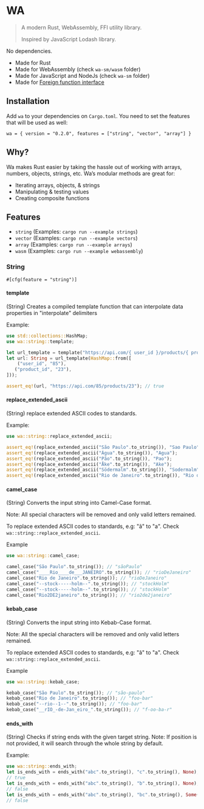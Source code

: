 # WA

> A modern Rust, WebAssembly, FFI utility library.
>
> Inspired by JavaScript Lodash library.
>

No dependencies. 

- Made for Rust
- Made for WebAssembly (check `wa-sm/wasm` folder)
- Made for JavaScript and NodeJs (check `wa-sm` folder)
- Made for [Foreign function interface](https://en.wikipedia.org/wiki/Foreign_function_interface)

## Installation

Add `wa` to your dependencies on `Cargo.toml`. You need to set the features that will be used as well:

```shell
wa = { version = "0.2.0", features = ["string", "vector", "array"] }
```

## Why?

Wa makes Rust easier by taking the hassle out of working with arrays, numbers, objects, strings, etc. Wa’s modular methods are great for:

- Iterating arrays, objects, & strings
- Manipulating & testing values
- Creating composite functions

## Features

- `string` (Examples: `cargo run --example strings`)
- `vector` (Examples: `cargo run --example vectors`)
- `array` (Examples: `cargo run --example arrays`)
- `wasm` (Examples: `cargo run --example webassembly`)

### String

`#[cfg(feature = "string")]`

#### template

(String) Creates a compiled template function that can interpolate data properties in "interpolate" delimiters

Example:

```rust
use std::collections::HashMap;
use wa::string::template;

let url_template = template("https://api.com/{ user_id }/products/{ product_id }".to_string());
let url: String = url_template(HashMap::from([
    ("user_id", "85"),
   ("product_id", "23"),
]));

assert_eq!(url, "https://api.com/85/products/23"); // true
```

#### replace_extended_ascii

(String) replace extended ASCII codes to standards.

Example:

```rust
use wa::string::replace_extended_ascii;

assert_eq!(replace_extended_ascii("São Paulo".to_string()), "Sao Paulo");
assert_eq!(replace_extended_ascii("Água".to_string()), "Agua");
assert_eq!(replace_extended_ascii("Pão".to_string()), "Pao");
assert_eq!(replace_extended_ascii("Åke".to_string()), "Ake");
assert_eq!(replace_extended_ascii("Södermalm".to_string()), "Sodermalm");
assert_eq!(replace_extended_ascii("Rio de Janeiro".to_string()), "Rio de Janeiro");
```

#### camel_case

(String) Converts the input string into Camel-Case format.

Note: All special characters will be removed and only valid letters remained.

To replace extended ASCII codes to standards, e.g: "ã" to "a". Check `wa::string::replace_extended_ascii`.

Example

```rust
use wa::string::camel_case;

camel_case("São Paulo".to_string()); // "sãoPaulo"
camel_case("____Rio____de___JANEIRO".to_string()); // "rioDeJaneiro"
camel_case("Rio de Janeiro".to_string()); // "rioDeJaneiro"
camel_case("--stock-----holm--".to_string()); // "stockHolm"
camel_case("--stock-----holm--".to_string()); // "stockHolm"
camel_case("Rio2DE2janeiro".to_string()); // "rio2de2janeiro"
```

#### kebab_case

(String) Converts the input string into Kebab-Case format.

Note: All the special characters will be removed and only valid letters remained.

To replace extended ASCII codes to standards, e.g: "ã" to "a". Check `wa::string::replace_extended_ascii`.

Example

```rust
use wa::string::kebab_case;

kebab_case("São Paulo".to_string()); // "são-paulo"
kebab_case("Rio de Janeiro".to_string()); // "foo-bar"
kebab_case("--rio--1--".to_string()); // "foo-bar"
kebab_case("__rIO_-de-Jan_eiro_".to_string()); // "f-oo-ba-r"
```

#### ends_with

(String) Checks if string ends with the given target string.
Note: If position is not provided, it will search through the whole string by default.

Example:

```rust
use wa::string::ends_with;
let is_ends_with = ends_with("abc".to_string(), "c".to_string(), None);
// true
let is_ends_with = ends_with("abc".to_string(), "b".to_string(), None);
// false
let is_ends_with = ends_with("abc".to_string(), "bc".to_string(), Some(2));
// false
```